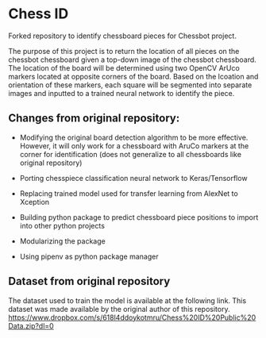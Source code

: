 # Chess ID
Forked repository to identify chessboard pieces for Chessbot project.

The purpose of this project is to return the location of all pieces on the chessbot chessboard given a top-down image of the chessbot chessboard. The location of the board will be determined using two OpenCV ArUco markers located at opposite corners of the board. Based on the lcoation and orientation of these markers, each square will be segmented into separate images and inputted to a trained neural network to identify the piece.

## Changes from original repository:

* Modifying the original board detection algorithm to be more effective. However, it will only work for a chessboard with AruCo markers at the corner for identification (does not generalize to all chessboards like original repository)

* Porting chesspiece classification neural network to Keras/Tensorflow

* Replacing trained model used for transfer learning from AlexNet to Xception

* Building python package to predict chessboard piece positions to import into other python projects

* Modularizing the package

* Using pipenv as python package manager


## Dataset from original repository

The dataset used to train the model is available at the following link. This dataset was made available by the original author of this repository. https://www.dropbox.com/s/618l4ddoykotmru/Chess%20ID%20Public%20Data.zip?dl=0
